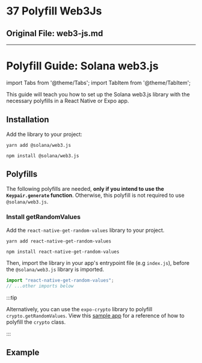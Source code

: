 # 37 Polyfill Web3Js

## Original File: web3-js.md
---
# Polyfill Guide: Solana web3.js

import Tabs from '@theme/Tabs';
import TabItem from '@theme/TabItem';

This guide will teach you how to set up the Solana web3.js library with the necessary polyfills in a React Native or Expo app.

## Installation

Add the library to your project:

<Tabs>
<TabItem value="yarn" label="yarn">

```shell
yarn add @solana/web3.js
```

</TabItem>
<TabItem value="npm" label="npm">

```shell
npm install @solana/web3.js
```

</TabItem>
</Tabs>

## Polyfills

The following polyfills are needed, **only if you intend to use the `Keypair.generate` function**. Otherwise, this polyfill is not
required to use `@solana/web3.js`.

### Install getRandomValues

Add the `react-native-get-random-values` library to your project.

<Tabs>
<TabItem value="yarn" label="yarn">

```shell
yarn add react-native-get-random-values
```

</TabItem>
<TabItem value="npm" label="npm">

```shell
npm install react-native-get-random-values
```

</TabItem>
</Tabs>

Then, import the library in your app's entrypoint file (e.g `index.js`), before the `@solana/web3.js` library is imported.

```js
import "react-native-get-random-values";
// ...other imports below
```

:::tip

Alternatively, you can use the `expo-crypto` library to polyfill `crypto.getRandomValues`. View this [sample app](https://github.com/solana-mobile/tutorial-apps/blob/main/AnchorCounterDapp/src/polyfills.ts#L7) for a reference of how to polyfill the `crypto` class.

:::

## Example
